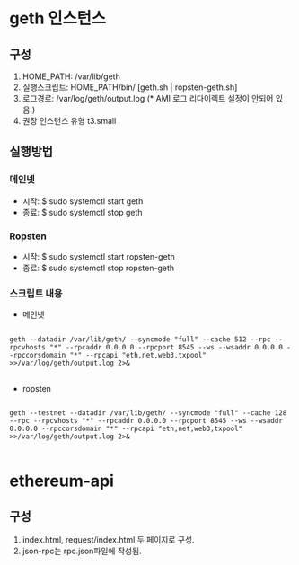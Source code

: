 # geth 인스턴스

## 구성
1. HOME_PATH: /var/lib/geth
2. 실행스크립트: HOME_PATH/bin/ [geth.sh | ropsten-geth.sh]
3. 로그경로: /var/log/geth/output.log (* AMI 로그 리다이렉트 설정이 안되어 있음.)
4. 권장 인스턴스 유형 t3.small


## 실행방법
### 메인넷
- 시작: $ sudo systemctl start geth
- 종료: $ sudo systemctl stop geth

### Ropsten
- 시작: $ sudo systemctl start ropsten-geth
- 종료: $ sudo systemctl stop ropsten-geth

### 스크립트 내용
* 메인넷
<pre>
<code>
geth --datadir /var/lib/geth/ --syncmode "full" --cache 512 --rpc --rpcvhosts "*" --rpcaddr 0.0.0.0 --rpcport 8545 --ws --wsaddr 0.0.0.0 --rpccorsdomain "*" --rpcapi "eth,net,web3,txpool" >>/var/log/geth/output.log 2>&
</code>
</pre>

* ropsten
<pre>
<code>
geth --testnet --datadir /var/lib/geth/ --syncmode "full" --cache 128 --rpc --rpcvhosts "*" --rpcaddr 0.0.0.0 --rpcport 8545 --ws --wsaddr 0.0.0.0 --rpccorsdomain "*" --rpcapi "eth,net,web3,txpool" >>/var/log/geth/output.log 2>&
</code>
</pre>

# ethereum-api

## 구성
1. index.html, request/index.html 두 페이지로 구성.
2. json-rpc는 rpc.json파일에 작성됨.


